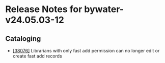 
# Release Notes for bywater-v24.05.03-12

## Cataloging

- [[38076]](http://bugs.koha-community.org/bugzilla3/show_bug.cgi?id=38076) Librarians with only fast add permission can no longer edit or create fast add records


